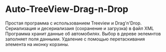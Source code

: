 # Auto-TreeView-Drag-n-Drop
Простая программа с использованием Treeview и Drag'n'Drop.
Сериализация и десериализаия (сохранение и загрузка) в файл XML
Программа хранит данные об автомобилях. Выбор в дереве эелемнтов заполняет поля данными.
Удаление с помощью перетаскивания элемента на иконку корзины.
